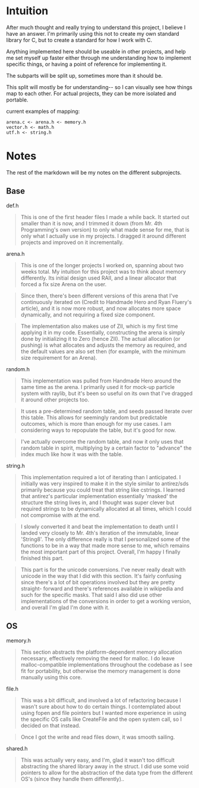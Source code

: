 
# Intuition

After much thought and really trying to understand this project, I believe
I have an answer. I'm primarily using this not to create my own standard
library for C, but to create a standard for how I work with C.

Anything implemented here should be useable in other projects, and help me
set myself up faster either through me understanding how to implement
specific things, or having a point of reference for implementing it.

The subparts will be split up, sometimes more than it should be.

This split will mostly be for understanding-- so I can visually see how things
map to each other. For actual projects, they can be more isolated and portable.

current examples of mapping:
```
arena.c <- arena.h <- memory.h
vector.h <- math.h
utf.h <- string.h
```

# Notes

The rest of the markdown will be my notes on the different subprojects.

## Base

def.h

> This is one of the first header files I made a while back. It started out
> smaller than it is now, and I trimmed it down (from Mr. 4th Programming's own
> version) to only what made sense for me, that is only what I actually use in
> my projects. I dragged it around different projects and improved on it
> incrementally.

arena.h

> This is one of the longer projects I worked on, spanning about two weeks total.
> My intuition for this project was to think about memory differently.
> Its initial design used RAII, and a linear allocator that forced a fix
> size Arena on the user.

> Since then, there's been different versions of this arena that I've continuously
> iterated on (Credit to Handmade Hero and Ryan Fluery's article), and it is
> now more robust, and now allocates more space dynamically, and not
> requiring a fixed size component.

> The implementation also makes use of ZII, which is my first time applying it
> in my code. Essentially, constructing the arena is simply done by initializing
> it to Zero (hence ZII). The actual allocation (or pushing) is what allocates
> and adjusts the memory as required, and the default values are also set then
> (for example, with the minimum size requirement for an Arena).


random.h

> This implementation was pulled from Handmade Hero around the same time as
> the arena. I primarily used it for mock-up particle system with raylib, but
> it's been so useful on its own that I've dragged it around other projects too.

> It uses a pre-determined random table, and seeds passed iterate over this table.
> This allows for seemingly random but predictable outcomes, which is more than
> enough for my use cases. I am considering ways to repopulate the table, but
> it's good for now.

> I've actually overcome the random table, and now it only uses that random
> table in spirit, multiplying by a certain factor to "advance" the index
> much like how it was with the table.

string.h

> This implementation required a lot of iterating than I anticipated. I initially
> was very inspired to make it in the style similar to antirez/sds primarily
> because you could treat that string like cstrings. I learned that antirez's
> particular implementation essentially 'masked' the structure the string lives
> in, and I thought was super clever but required strings to be dynamically
> allocated at all times, which I could not compromise with at the end.

> I slowly converted it and beat the implementation to death until I landed
> very closely to Mr. 4th's iteration of the immutable, linear 'String8'.
> The only difference really is that I personalized some of the functions to
> be in a way that made more sense to me, which remains the most important
> part of this project. Overall, I'm happy I finally finished this part.

> This part is for the unicode conversions. I've never really dealt with
> unicode in the way that I did with this section. It's fairly confusing
> since there's a lot of bit operations involved but they are pretty straight-
> forward and there's references available in wikipedia and such for the
> specific masks. That said I also did use other implementations of the
> conversions in order to get a working version, and overall I'm glad I'm
> done with it.

## OS

memory.h

> This section abstracts the platform-dependent memory allocation necessary,
> effectively removing the need for malloc. I do leave malloc-compatible
> implementations throughout the codebase as I see fit for portability, but
> otherwise the memory management is done manually using this core.

file.h

> This was a bit difficult, and involved a lot of refactoring because I wasn't
> sure about how to do certain things. I contemplated about using fopen and
> file pointers but I wanted more experience in using the specific OS calls
> like CreateFile and the open system call, so I decided on that instead.

> Once I got the write and read files down, it was smooth sailing.

shared.h

> This was actually very easy, and I'm, glad it wasn't too difficult abstracting
> the shared library away in the struct. I did use some void pointers to
> allow for the abstraction of the data type from the different OS's (since
> they handle them differently)..
